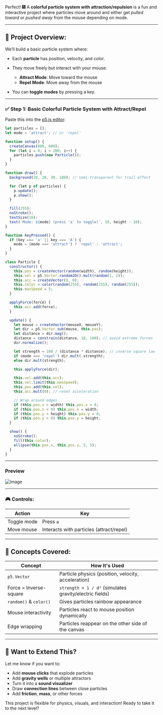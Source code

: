 Perfect! 🎆 A **colorful particle system with attraction/repulsion** is a fun and interactive project where particles move around and either get *pulled toward* or *pushed away* from the mouse depending on mode.

---

## 🌌 Project Overview:

We’ll build a basic particle system where:

* Each **particle** has position, velocity, and color.
* They move freely but interact with your mouse:

  * **Attract Mode**: Move toward the mouse
  * **Repel Mode**: Move away from the mouse
* You can **toggle modes** by pressing a key.

---

### ✅ Step 1: Basic Colorful Particle System with Attract/Repel

Paste this into the [p5.js editor](https://editor.p5js.org):

```js
let particles = [];
let mode = 'attract'; // or 'repel'

function setup() {
  createCanvas(800, 600);
  for (let i = 0; i < 200; i++) {
    particles.push(new Particle());
  }
}

function draw() {
  background(20, 20, 30, 100); // semi-transparent for trail effect

  for (let p of particles) {
    p.update();
    p.show();
  }

  fill(255);
  noStroke();
  textSize(16);
  text(`Mode: ${mode} (press 'a' to toggle)`, 10, height - 10);
}

function keyPressed() {
  if (key === 'a' || key === 'A') {
    mode = (mode === 'attract') ? 'repel' : 'attract';
  }
}

class Particle {
  constructor() {
    this.pos = createVector(random(width), random(height));
    this.vel = p5.Vector.random2D().mult(random(1, 2));
    this.acc = createVector(0, 0);
    this.color = color(random(255), random(255), random(255));
    this.maxSpeed = 5;
  }

  applyForce(force) {
    this.acc.add(force);
  }

  update() {
    let mouse = createVector(mouseX, mouseY);
    let dir = p5.Vector.sub(mouse, this.pos);
    let distance = dir.mag();
    distance = constrain(distance, 10, 100); // avoid extreme forces
    dir.normalize();

    let strength = 100 / (distance * distance); // inverse square law
    if (mode === 'repel') dir.mult(-strength);
    else dir.mult(strength);

    this.applyForce(dir);

    this.vel.add(this.acc);
    this.vel.limit(this.maxSpeed);
    this.pos.add(this.vel);
    this.acc.mult(0); // reset acceleration

    // Wrap around edges
    if (this.pos.x > width) this.pos.x = 0;
    if (this.pos.x < 0) this.pos.x = width;
    if (this.pos.y > height) this.pos.y = 0;
    if (this.pos.y < 0) this.pos.y = height;
  }

  show() {
    noStroke();
    fill(this.color);
    ellipse(this.pos.x, this.pos.y, 5, 5);
  }
}
```
---

### Preview
![image](https://github.com/user-attachments/assets/b7ebe67f-0f62-4a11-ae8a-2a73e66d02ff)

---

### 🎮 Controls:

| Action      | Key                                      |
| ----------- | ---------------------------------------- |
| Toggle mode | Press `a`                                |
| Move mouse  | Interacts with particles (attract/repel) |

---

## 🧠 Concepts Covered:

| Concept                | How It's Used                                           |
| ---------------------- | ------------------------------------------------------- |
| `p5.Vector`            | Particle physics (position, velocity, acceleration)     |
| Force = Inverse-square | `strength = 1 / d²` (simulates gravity/electric fields) |
| `random()` & `color()` | Gives particles rainbow appearance                      |
| Mouse interactivity    | Particles react to mouse position dynamically           |
| Edge wrapping          | Particles reappear on the other side of the canvas      |

---

## 🌈 Want to Extend This?

Let me know if you want to:

* Add **mouse clicks** that explode particles
* Add **gravity wells** or multiple attractors
* Turn it into a **sound visualizer**
* Draw **connection lines** between close particles
* Add **friction**, **mass**, or other forces

This project is flexible for physics, visuals, and interaction! Ready to take it to the next level?

